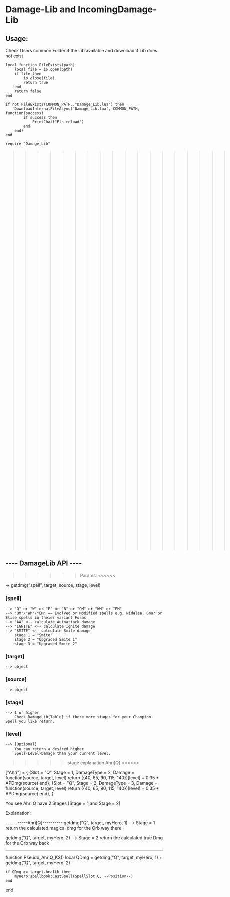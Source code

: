 # **Damage-Lib and IncomingDamage-Lib**

## Usage:

Check Users common Folder if the Lib available and download if Lib does not exist
```
local function FileExists(path)
	local file = io.open(path)
    if file then
		io.close(file)
		return true
    end
    return false
end

if not FileExists(COMMON_PATH.."Damage_Lib.lua") then   
	DownloadInternalFileAsync('Damage_Lib.lua', COMMON_PATH, function(success)
		if success then
			PrintChat("Pls reload")
		end
	end)
end

require "Damage_Lib"
```
>>>>>>>>>>>>>>>>>>>>>>>>>>><<<<<<<<<<<<<<<<<<<<<<<<<
>>>>>>>>>>>>>>>>>>>>>>>>>>><<<<<<<<<<<<<<<<<<<<<<<<<
>>>>>>>>>>>>>>>>>>>>>>>>>>><<<<<<<<<<<<<<<<<<<<<<<<<

## ---- DamageLib API ----

>>>>>> Params: <<<<<<

-> getdmg("spell", target, source, stage, level)

### [spell] 
	--> "Q" or "W" or "E" or "R" or "QM" or "WM" or "EM"   
	--> "QM"/"WM"/"EM" == Evolved or Modified spells e.g. Nidalee, Gnar or Elise spells in theier variant Forms
	--> "AA" <-- calculate Autoattack damage
	--> "IGNITE" <-- calculate Ignite damage
	--> "SMITE" <-- calculate Smite damage
		stage 1 = "Smite"
		stage 2 = "Upgraded Smite 1"
		stage 3 = "Upgraded Smite 2"
		 
### [target]
	--> object

### [source] 
	--> object

### [stage]
	--> 1 or higher
		Check DamageLib[Table] if there more stages for your Champion-Spell you like return.

### [level]
	--> [Optional]
		You can return a desired higher 
		Spell-Level-Damage than your current level.
		

>>>>> stage explanation Ahri[Q] <<<<<<
	  
["Ahri"] = {
{Slot = "Q", Stage = 1, DamageType = 2, Damage = 
		function(source, target, level) 
		return ({40, 65, 90, 115, 140})[level] + 0.35 * APDmg(source) end},
{Slot = "Q", Stage = 2, DamageType = 3, Damage = 
		function(source, target, level) 
		return ({40, 65, 90, 115, 140})[level] + 0.35 * APDmg(source) end},
}	  
	  
You see Ahri Q have 2 Stages [Stage = 1 and Stage = 2]
	  
Explanation:

-----------Ahri[Q]----------
getdmg("Q", target, myHero, 1)
--> Stage = 1
	return the calculated magical dmg for the Orb way there

getdmg("Q", target, myHero, 2)
--> Stage = 2
	return the calculated true Dmg for the Orb way back

----------------------------
function Pseudo_AhriQ_KS()
	local QDmg = getdmg("Q", target, myHero, 1) + 
				 getdmg("Q", target, myHero, 2)
	
	if QDmg >= target.health then
		myHero.spellbook:CastSpell(SpellSlot.Q, --Position--)
	end
end
